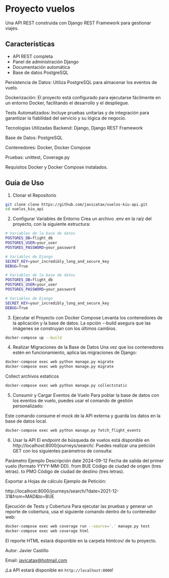 # Proyecto vuelos

Una API REST construida con Django REST Framework para gestionar viajes.

## Características

- API REST completa
- Panel de administración Django
- Documentación automática
- Base de datos PostgreSQL


Persistencia de Datos: Utiliza PostgreSQL para almacenar los eventos de vuelo.

Dockerización: El proyecto está configurado para ejecutarse fácilmente en un entorno Docker, facilitando el desarrollo y el despliegue.

Tests Automatizados: Incluye pruebas unitarias y de integración para garantizar la fiabilidad del servicio y su lógica de negocio.

Tecnologías Utilizadas
Backend: Django, Django REST Framework

Base de Datos: PostgreSQL

Contenedores: Docker, Docker Compose

Pruebas: unittest, Coverage.py

Requisitos
Docker y Docker Compose instalados.

## Guía de Uso
1. Clonar el Repositorio

```bash
git clone clone https://github.com/javicatax/vuelos-kiu-api.git
cd vuelos_kiu_api
```

2. Configurar Variables de Entorno
Crea un archivo .env en la raíz del proyecto, con la siguiente estructura:
```bash
# Variables de la base de datos
POSTGRES_DB=flight_db
POSTGRES_USER=your_user
POSTGRES_PASSWORD=your_password

# Variables de Django
SECRET_KEY=your_incredibly_long_and_secure_key
DEBUG=True

# Variables de la base de datos
POSTGRES_DB=flight_db
POSTGRES_USER=your_user
POSTGRES_PASSWORD=your_password

# Variables de Django
SECRET_KEY=your_incredibly_long_and_secure_key
DEBUG=True
```

3. Ejecutar el Proyecto con Docker Compose
Levanta los contenedores de la aplicación y la base de datos. La opción --build asegura que las imágenes se construyan con los últimos cambios.

```bash
docker-compose up --build
```
4. Realizar Migraciones de la Base de Datos
Una vez que los contenedores estén en funcionamiento, aplica las migraciones de Django:

```bash
docker-compose exec web python manage.py migrate
docker-compose exec web python manage.py migrate
```
Collect archivos estaticos
```bash
docker-compose exec web python manage.py collectstatic
```

5. Consumir y Cargar Eventos de Vuelo
Para poblar la base de datos con los eventos de vuelo, puedes usar el comando de gestión personalizado:

Este comando consume el mock de la API externa y guarda los datos en la base de datos local.
```bash
docker-compose exec web python manage.py fetch_flight_events
```

6. Usar la API
El endpoint de búsqueda de vuelos está disponible en http://localhost:8000/journeys/search/. Puedes realizar una petición GET con los siguientes parámetros de consulta:

Parámetro	Ejemplo	Descripción
date	2024-09-12	Fecha de salida del primer vuelo (formato YYYY-MM-DD).
from	BUE	Código de ciudad de origen (tres letras).
to	PMO	Código de ciudad de destino (tres letras).

Exportar a Hojas de cálculo
Ejemplo de Petición:

http://localhost:8000/journeys/search/?date=2021-12-31&from=MAD&to=BUE

Ejecución de Tests y Cobertura
Para ejecutar las pruebas y generar un reporte de cobertura, usa el siguiente comando dentro de tu contenedor web:


```bash
docker-compose exec web coverage run --source='.' manage.py test
docker-compose exec web coverage html
```

El reporte HTML estará disponible en la carpeta htmlcov/ de tu proyecto.

Autor:
Javier Castillo

Email: javicatax@hotmail.com

¡La API estará disponible en `http://localhost:8000`!